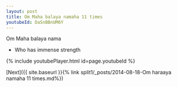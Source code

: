 ```yaml
---
layout: post
title: Om Maha balaya namaha 11 times
youtubeId: DaSnBBnUM6Y
---
```

 
 
Om Maha balaya nama 
 
 -  Who has immense strength 
 
  
 
  
 
 
 
 
 
 


{% include youtubePlayer.html id=page.youtubeId %}
 
[Next]({{ site.baseurl }}{% link  split1/_posts/2014-08-18-Om haraaya namaha 11 times.md%})
 
